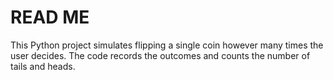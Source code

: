 # READ ME

This Python project simulates flipping a single coin however many times the user decides. The code records the outcomes and counts the number of tails and heads.
